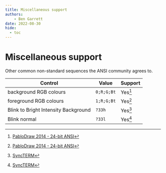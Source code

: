 ```yaml
---
title: Miscellaneous support
authors:
    - Ben Garrett
date: 2022-08-30
hide:
  - toc
---
```

# Miscellaneous support

Other common non-standard sequences the ANSI community agrees to.

| Control | Value | Support |
| -- | -- | -- |
| background RGB colours | `0;R;G;Bt` | Yes[^1] |
| foreground RGB colours | `1;R;G;Bt` | Yes[^1] |
| Blink to Bright Intensity Background | `?33h` | Yes[^2] |
| Blink normal | `?33l` | Yes[^2] |

[^1]: [PabloDraw 2014 - 24-bit ANSI](https://web.archive.org/web/20220119052803/https://picoe.ca/2014/03/07/24-bit-ansi/)
[^2]: [SyncTERM](https://web.archive.org/web/20220716214903/http://cvs.synchro.net/cgi-bin/viewcvs.cgi/*checkout*/src/conio/cterm.txt?content-type=text%2Fplain&revision=HEAD)